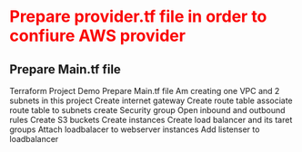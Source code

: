 <html>
<head>
  <title>Create Infrastructure on AWS using Terraform</title>
  <style>
    /* Add animation and styling for the text */
    @keyframes colorChange {
      0% { color: red; }
      50% { color: green; }
      100% { color: blue; }
    }
    h1 {
      animation: colorChange 2s infinite;
    }
  </style>
</head>
<body>
  <h1>Prepare provider.tf file in order to confiure AWS provider </h1>
  <h2>Prepare Main.tf file </h2>
  <p>Terraform Project Demo
    Prepare Main.tf file
    Am creating one VPC and 2 subnets in this project
    Create internet gateway
    Create route table 
    associate route table to subnets
    create Security group
    Open inbound and outbound rules
    Create S3 buckets
    Create instances 
    Create load balancer and its taret groups 
    Attach loadbalacer to webserver instances
    Add listenser to loadbalancer

  
  
  </p>  
</body>
</html>


